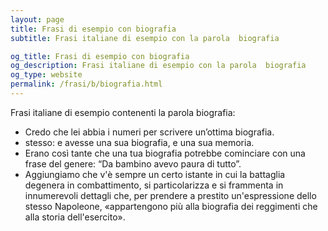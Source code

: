 ```yaml
---
layout: page
title: Frasi di esempio con biografia 
subtitle: Frasi italiane di esempio con la parola  biografia

og_title: Frasi di esempio con biografia 
og_description: Frasi italiane di esempio con la parola  biografia
og_type: website
permalink: /frasi/b/biografia.html
---
```


Frasi italiane di esempio contenenti la parola biografia:


- Credo che lei abbia i numeri per scrivere un’ottima biografia.
- stesso: e avesse una sua biografia, e una sua memoria.
- Erano così tante che una tua biografia potrebbe cominciare con una frase del genere: “Da bambino avevo paura di tutto”.
- Aggiungiamo che v'è sempre un certo istante in cui la battaglia degenera in combattimento, si particolarizza e si frammenta in innumerevoli dettagli che, per prendere a prestito un'espressione dello stesso Napoleone, «appartengono più alla biografia dei reggimenti che alla storia dell'esercito».
